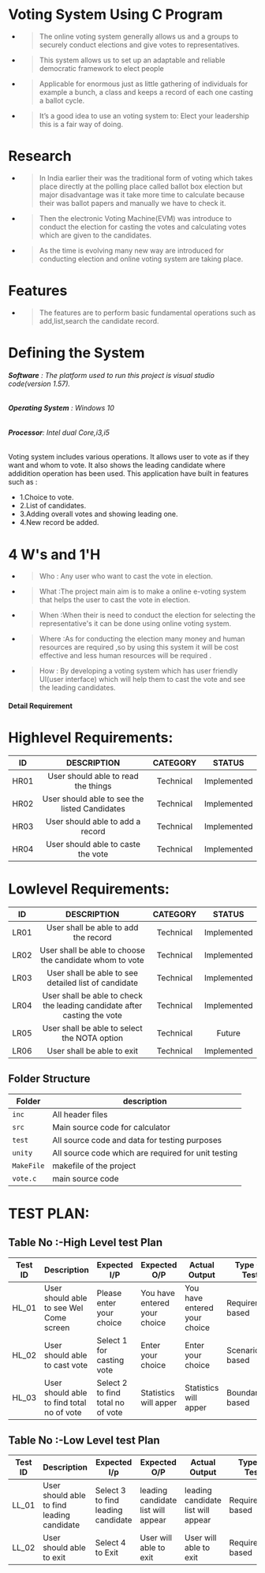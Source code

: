 # Voting System Using C Program

- > The online voting system generally allows us and a groups to securely conduct elections and give votes to representatives.
- > This system allows us to set up an adaptable and reliable democratic framework to elect people 
- > Applicable for enormous just as little gathering of individuals for example a bunch, a class and keeps a record of each one casting a ballot cycle. 
- > It’s a good idea to use an voting system to: Elect your leadership this is a fair way of doing.

# Research
- > In India earlier their was the traditional form of voting which takes place directly at the polling place called ballot box election but major disadvantage was it take more time to calculate because their was ballot papers and manually we have to check it. 
- >Then the electronic Voting Machine(EVM) was introduce to conduct the election for casting the votes and calculating votes which are given to the candidates.
- >As the time is evolving many new way are introduced for conducting election and online voting system are taking place.

# Features
- > The features are to perform basic fundamental operations such as add,list,search the candidate record.

# Defining the System
###### **Software** :  The platform  used to run  this project is visual studio code(version 1.57).
###### **Operating System** :  Windows 10
###### **Processor**: Intel dual Core,i3,i5

Voting system includes various operations. It allows user to vote as if they want and whom to vote. It also shows the leading candidate where addidition operation has been used.
    This application have built in features such as :
    
   * 1.Choice to vote.
  * 2.List of candidates.
   * 3.Adding overall votes and showing leading one.
  * 4.New record be added.

# 4 W's and 1'H
- >Who : Any user who want to cast the vote in election.
- >What :The project main aim is to make a online e-voting system that helps the user to cast the vote in election.
- >When :When their is need to conduct the election for selecting the representative's it can be done using online voting system.
- >Where :As for conducting the election many money and human resources are required ,so by using this system it will be cost effective and less human resources will be required .
- >How : By developing a voting system which has user friendly UI(user interface) which will help them to cast the vote and see the leading candidates.


#### **Detail Requirement**
# Highlevel Requirements:
  |  ID   |     DESCRIPTION                     |   CATEGORY  |  STATUS      |       
  |:-----:|:-----------------------------------:|:-----------:|:------------:|
  |HR01   |User should able to read the things  | Technical   | Implemented  |
  |HR02   |User should able to see the listed Candidates | Technical   | Implemented  |
  |HR03   |User should able to add a record   | Technical   |Implemented   |
  |HR04  | User should able to caste the vote | Technical | Implemented|

# Lowlevel Requirements:
 
   |  ID   |     DESCRIPTION                     |   CATEGORY  |  STATUS      |       
  |:-----:|:-----------------------------------:|:-----------:|:------------:|
  |LR01  |User shall be able to add the record  | Technical   | Implemented  |
  |LR02  |User shall be able to choose the candidate whom to vote | Technical   | Implemented  |
  |LR03   | User shall be able to see detailed list of candidate | Technical   |Implemented   |
  |LR04 | User shall be able to check the leading candidate after casting the vote|Technical|Implemented|
  |LR05| User shall be able to select the NOTA option|Technical|Future|
  |LR06| User shall be able to exit |Technical|Implemented|
  
  ## Folder Structure
Folder        | description
--------------| ----------------------------------------------
`inc`         | All header files
`src`         | Main source code for calculator
`test`        | All source code and data for testing purposes
`unity`        | All source code which are required for unit testing
`MakeFile`        | makefile of the project
`vote.c`        | main source code 

  
  # TEST PLAN:
## Table No :-High Level test Plan


| **Test ID** | **Description**                                              | **Expected I/P** | **Expected O/P** | **Actual Output** |**Type Of Test**  |    
|-------------|--------------------------------------------------------------|------------|-------------|----------------|------------------|
|  HL_01       |User should able to see    Wel Come screen|  Please enter your choice|You have entered your choice|You have entered your choice|Requirement based |
|  HL_02       |User should able to cast vote|Select 1 for casting vote |Enter your choice|Enter your choice|Scenario based    |
|  HL_03      |User should able to find total no of vote|  Select 2 to find total no of vote|Statistics will apper|Statistics will apper|Boundary based |

## Table No :-Low Level test Plan
| **Test ID**  | **Description**                                           | **Expected I/p**  |  **Expected O/P** | **Actual Output** |**Type of Test** |
|-------------|-------------------------------------------------|-------------------|-------------------|--------------------|----------------|
|LL_01 |User should able to find leading candidate | Select 3 to find leading candidate | leading candidate list will appear | leading candidate list will appear|Requirement based|
|LL_02 |User should able to exit | Select 4 to Exit | User will able to exit | User will able to exit | Requirement based |
 

